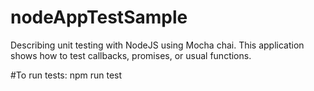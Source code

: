 # nodeAppTestSample
Describing unit testing with NodeJS using Mocha chai.
This application shows how to test callbacks, promises, or usual functions.

#To run tests:
npm run test
